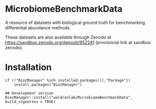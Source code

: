 # MicrobiomeBenchmarkData

A resource of datasets with biological ground truth for benchmarking
differential abundance methods.

These datasets are also available through Zenodo at https://sandbox.zenodo.org/deposit/952241
(provisional link at sandbox zenodo).

# Installation

```
if (!"BiocManager" %in% installed.packages()[,"Package"])
    install.packages("BiocManager")

## Development version
BiocManager::install("waldronlab/MicrobiomeBenchmarkData", build_vignettes = TRUE)

```


